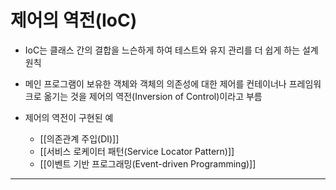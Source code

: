 # 제어의 역전(IoC)

- IoC는 클래스 간의 결합을 느슨하게 하여 테스트와 유지 관리를 더 쉽게 하는 설계 원칙
- 메인 프로그램이 보유한 객체와 객체의 의존성에 대한 제어를 컨테이너나 프레임워크로 옮기는 것을 제어의 역전(Inversion of Control)이라고 부름

- 제어의 역전이 구현된 예
	- [[의존관계 주입(DI)]]
	- [[서비스 로케이터 패턴(Service Locator Pattern)]]
	- [[이벤트 기반 프로그래밍(Event-driven Programming)]]





---
